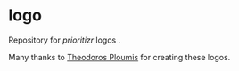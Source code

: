 # logo

Repository for _prioritizr_ logos .

Many thanks to [Theodoros Ploumis](http://theodorosploumis.com/en) for creating these logos.

